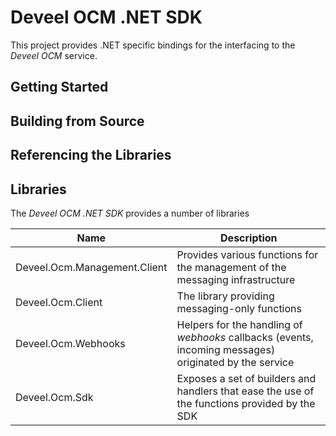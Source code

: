 # Deveel OCM .NET SDK

This project provides .NET specific bindings for the interfacing to the _Deveel OCM_ service.

## Getting Started


## Building from Source

## Referencing the Libraries

## Libraries

The _Deveel OCM .NET SDK_ provides a number of libraries


| Name                         | Description                                                                                            |
|------------------------------|--------------------------------------------------------------------------------------------------------|
| Deveel.Ocm.Management.Client | Provides various functions for the management of the messaging infrastructure                          |
| Deveel.Ocm.Client            | The library providing messaging-only functions                                                         |
| Deveel.Ocm.Webhooks          | Helpers for the handling of _webhooks_ callbacks (events, incoming messages) originated by the service |
| Deveel.Ocm.Sdk               | Exposes a set of builders and handlers that ease the use of the functions provided by the SDK          |